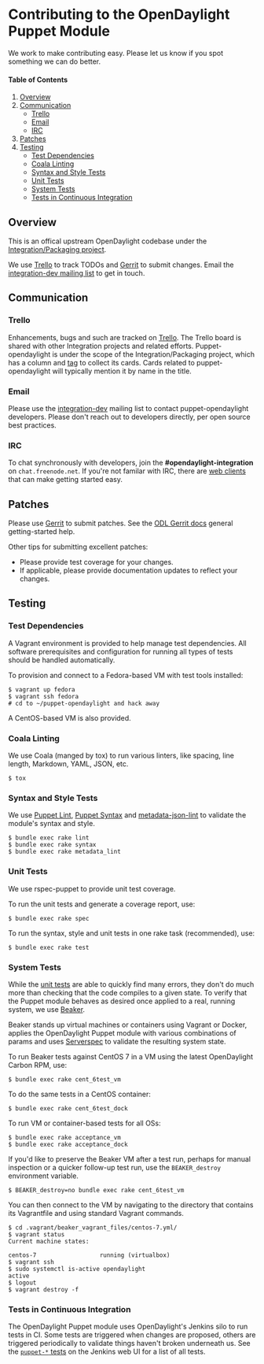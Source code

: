 # Contributing to the OpenDaylight Puppet Module

We work to make contributing easy. Please let us know if you spot something
we can do better.

#### Table of Contents

1. [Overview](#overview)
2. [Communication](#communication)
   - [Trello](#trello)
   - [Email](#email)
   - [IRC](#irc)
3. [Patches](#patches)
4. [Testing](#testing)
   - [Test Dependencies](#test-dependencies)
   - [Coala Linting](#coala-linting)
   - [Syntax and Style Tests](#syntax-and-style-tests)
   - [Unit Tests](#unit-tests)
   - [System Tests](#system-tests)
   - [Tests in Continuous Integration](#tests-in-continuous-integration)

## Overview

This is an offical upstream OpenDaylight codebase under the
[Integration/Packaging project][1].

We use [Trello][2] to track TODOs and [Gerrit][3] to submit changes. Email
the [integration-dev mailing list][4] to get in touch.

## Communication

### Trello

Enhancements, bugs and such are tracked on [Trello][2]. The Trello board is
shared with other Integration projects and related efforts. Puppet-opendaylight
is under the scope of the Integration/Packaging project, which has a column
and [tag][5] to collect its cards. Cards related to puppet-opendaylight will
typically mention it by name in the title.

### Email

Please use the [integration-dev][4] mailing list to contact puppet-opendaylight
developers. Please don't reach out to developers directly, per open source best
practices.

### IRC

To chat synchronously with developers, join the **#opendaylight-integration**
on `chat.freenode.net`. If you're not familar with IRC, there are [web
clients][6] that can make getting started easy.

## Patches

Please use [Gerrit][3] to submit patches. See the [ODL Gerrit docs][7]
general getting-started help.

Other tips for submitting excellent patches:

- Please provide test coverage for your changes.
- If applicable, please provide documentation updates to reflect your changes.

## Testing

### Test Dependencies

A Vagrant environment is provided to help manage test dependencies. All
software prerequisites and configuration for running all types of tests
should be handled automatically.

To provision and connect to a Fedora-based VM with test tools installed:

```
$ vagrant up fedora
$ vagrant ssh fedora
# cd to ~/puppet-opendaylight and hack away
```

A CentOS-based VM is also provided.

### Coala Linting

We use Coala (manged by tox) to run various linters, like spacing, line
length, Markdown, YAML, JSON, etc.

```
$ tox
```

### Syntax and Style Tests

We use [Puppet Lint][8], [Puppet Syntax][9] and [metadata-json-lint][10] to
validate the module's syntax and style.

```
$ bundle exec rake lint
$ bundle exec rake syntax
$ bundle exec rake metadata_lint
```

### Unit Tests

We use rspec-puppet to provide unit test coverage.

To run the unit tests and generate a coverage report, use:

```
$ bundle exec rake spec
```

To run the syntax, style and unit tests in one rake task (recommended), use:

```
$ bundle exec rake test
```

### System Tests

While the [unit tests](#unit-tests) are able to quickly find many errors,
they don't do much more than checking that the code compiles to a given state.
To verify that the Puppet module behaves as desired once applied to a real,
running system, we use [Beaker][11].

Beaker stands up virtual machines or containers using Vagrant or Docker,
applies the OpenDaylight Puppet module with various combinations of params
and uses [Serverspec][12] to validate the resulting system state.

To run Beaker tests against CentOS 7 in a VM using the latest OpenDaylight
Carbon RPM, use:

```
$ bundle exec rake cent_6test_vm
```

To do the same tests in a CentOS container:

```
$ bundle exec rake cent_6test_dock
```

To run VM or container-based tests for all OSs:

```
$ bundle exec rake acceptance_vm
$ bundle exec rake acceptance_dock
```

If you'd like to preserve the Beaker VM after a test run, perhaps for manual
inspection or a quicker follow-up test run, use the `BEAKER_destroy`
environment variable.

```
$ BEAKER_destroy=no bundle exec rake cent_6test_vm
```

You can then connect to the VM by navigating to the directory that contains
its Vagrantfile and using standard Vagrant commands.

```
$ cd .vagrant/beaker_vagrant_files/centos-7.yml/
$ vagrant status
Current machine states:

centos-7                  running (virtualbox)
$ vagrant ssh
$ sudo systemctl is-active opendaylight
active
$ logout
$ vagrant destroy -f
```

### Tests in Continuous Integration

The OpenDaylight Puppet module uses OpenDaylight's Jenkins silo to run tests
in CI. Some tests are triggered when changes are proposed, others are triggered
periodically to validate things haven't broken underneath us. See the
[`puppet-*` tests][13] on the Jenkins web UI for a list of all tests.

[1]: https://wiki.opendaylight.org/view/Integration/Packaging "Integration/Packaging project wiki"

[2]: https://trello.com/b/ACYMpTVD/opendaylight-integration "Integration Tello board"

[3]: https://git.opendaylight.org/gerrit/#/q/project:integration/packaging/puppet-opendaylight "puppet-opendaylight Gerrit"

[4]: https://lists.opendaylight.org/mailman/listinfo/integration-dev "integration-dev mailing list"

[5]: https://trello.com/b/ACYMpTVD/opendaylight-integration?menu=filter&filter=label:Int%2FPack "Integration/Packaging Trello cards"

[6]: http://webchat.freenode.net/?channels=opendaylight-integration "opendaylight-integration IRC web client"

[7]: http://docs.opendaylight.org/en/latest/gerrit.html "OpenDaylight Gerrit docs"

[8]: http://puppet-lint.com/ "Puppet lint"

[9]: https://github.com/gds-operations/puppet-syntax "Puppet syntax"

[10]: https://github.com/puppet-community/metadata-json-lint "Metadata JSON lint"

[11]: https://github.com/puppetlabs/beaker "Beaker system tests"

[12]: http://serverspec.org/resource_types.html "Serverspec"

[13]: https://jenkins.opendaylight.org/releng/view/packaging/search/?q=puppet "Puppet CI jobs"
